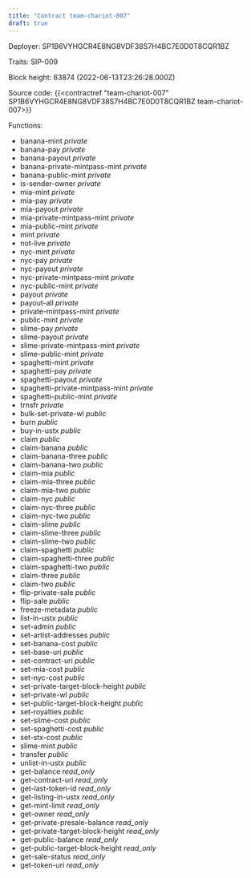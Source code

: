 ```yaml
---
title: "Contract team-chariot-007"
draft: true
---
```

Deployer: SP1B6VYHGCR4E8NG8VDF38S7H4BC7E0D0T8CQR1BZ

Traits:
SIP-009 



Block height: 63874 (2022-06-13T23:26:28.000Z)

Source code: {{<contractref "team-chariot-007" SP1B6VYHGCR4E8NG8VDF38S7H4BC7E0D0T8CQR1BZ team-chariot-007>}}

Functions:

* banana-mint _private_
* banana-pay _private_
* banana-payout _private_
* banana-private-mintpass-mint _private_
* banana-public-mint _private_
* is-sender-owner _private_
* mia-mint _private_
* mia-pay _private_
* mia-payout _private_
* mia-private-mintpass-mint _private_
* mia-public-mint _private_
* mint _private_
* not-live _private_
* nyc-mint _private_
* nyc-pay _private_
* nyc-payout _private_
* nyc-private-mintpass-mint _private_
* nyc-public-mint _private_
* payout _private_
* payout-all _private_
* private-mintpass-mint _private_
* public-mint _private_
* slime-pay _private_
* slime-payout _private_
* slime-private-mintpass-mint _private_
* slime-public-mint _private_
* spaghetti-mint _private_
* spaghetti-pay _private_
* spaghetti-payout _private_
* spaghetti-private-mintpass-mint _private_
* spaghetti-public-mint _private_
* trnsfr _private_
* bulk-set-private-wl _public_
* burn _public_
* buy-in-ustx _public_
* claim _public_
* claim-banana _public_
* claim-banana-three _public_
* claim-banana-two _public_
* claim-mia _public_
* claim-mia-three _public_
* claim-mia-two _public_
* claim-nyc _public_
* claim-nyc-three _public_
* claim-nyc-two _public_
* claim-slime _public_
* claim-slime-three _public_
* claim-slime-two _public_
* claim-spaghetti _public_
* claim-spaghetti-three _public_
* claim-spaghetti-two _public_
* claim-three _public_
* claim-two _public_
* flip-private-sale _public_
* flip-sale _public_
* freeze-metadata _public_
* list-in-ustx _public_
* set-admin _public_
* set-artist-addresses _public_
* set-banana-cost _public_
* set-base-uri _public_
* set-contract-uri _public_
* set-mia-cost _public_
* set-nyc-cost _public_
* set-private-target-block-height _public_
* set-private-wl _public_
* set-public-target-block-height _public_
* set-royalties _public_
* set-slime-cost _public_
* set-spaghetti-cost _public_
* set-stx-cost _public_
* slime-mint _public_
* transfer _public_
* unlist-in-ustx _public_
* get-balance _read_only_
* get-contract-uri _read_only_
* get-last-token-id _read_only_
* get-listing-in-ustx _read_only_
* get-mint-limit _read_only_
* get-owner _read_only_
* get-private-presale-balance _read_only_
* get-private-target-block-height _read_only_
* get-public-balance _read_only_
* get-public-target-block-height _read_only_
* get-sale-status _read_only_
* get-token-uri _read_only_
